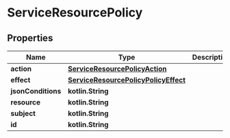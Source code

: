 
# ServiceResourcePolicy

## Properties
| Name | Type | Description | Notes |
| ------------ | ------------- | ------------- | ------------- |
| **action** | [**ServiceResourcePolicyAction**](ServiceResourcePolicyAction.md) |  |  [optional] |
| **effect** | [**ServiceResourcePolicyPolicyEffect**](ServiceResourcePolicyPolicyEffect.md) |  |  [optional] |
| **jsonConditions** | **kotlin.String** |  |  [optional] |
| **resource** | **kotlin.String** |  |  [optional] |
| **subject** | **kotlin.String** |  |  [optional] |
| **id** | **kotlin.String** |  |  [optional] |



